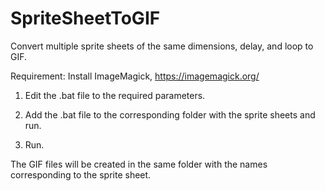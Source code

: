 # SpriteSheetToGIF
Convert multiple sprite sheets of the same dimensions, delay, and loop to GIF.

Requirement:
 Install ImageMagick, https://imagemagick.org/


1. Edit the .bat file to the required parameters.
 
2. Add the .bat file to the corresponding folder with the sprite sheets and run.

3. Run.

The GIF files will be created in the same folder  with the names corresponding to the sprite sheet.


